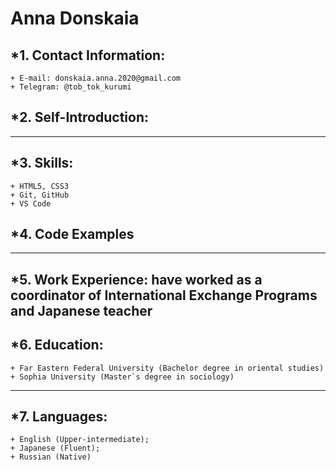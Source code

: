 # Anna Donskaia


## *1. Contact Information: 
    + E-mail: donskaia.anna.2020@gmail.com 
    + Telegram: @tob_tok_kurumi


## *2. Self-Introduction: 

*************
## *3. Skills:
    + HTML5, CSS3
    + Git, GitHub
    + VS Code


## *4. Code Examples
**************
## *5. Work Experience: have worked as a coordinator of International Exchange Programs and Japanese teacher



## *6. Education:
    + Far Eastern Federal University (Bachelor degree in oriental studies)
    + Sophia University (Master`s degree in sociology)
***************
## *7. Languages:
    + English (Upper-intermediate); 
    + Japanese (Fluent); 
    + Russian (Native)